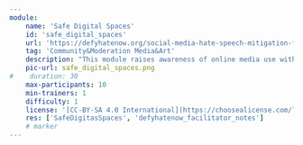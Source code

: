 ```yaml
---
module:
    name: 'Safe Digital Spaces'
    id: 'safe_digital_spaces' 
    url: 'https://defyhatenow.org/social-media-hate-speech-mitigation-field-guide-v2-cameroon/'
    tag: 'Community&Moderation Media&Art'
    description: "This module raises awareness of online media use with a focus on women."
    pic-url: safe_digital_spaces.png
#    duration: 30
    max-participants: 10
    min-trainers: 1
    difficulty: 1
    license: '[CC-BY-SA 4.0 International](https://choosealicense.com/licenses/cc-by-sa-4.0/)'CC BY-SA 4.0
    res: ['SafeDigitasSpaces', 'defyhatenow_facilitator_notes']
    # marker
---  
```

